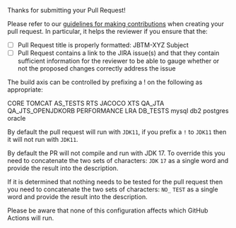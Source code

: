 Thanks for submitting your Pull Request!

Please refer to our [guidelines for making contributions](https://github.com/jbosstm/narayana/blob/main/CONTRIBUTING.md) when creating your pull request. In particular, it helps the reviewer if you ensure that the:
- [ ] Pull Request title is properly formatted: JBTM-XYZ Subject
- [ ] Pull Request contains a link to the JIRA issue(s) and that they contain sufficient information for the reviewer to be able to gauge whether or not the proposed changes correctly address the issue

The build axis can be controlled by prefixing a ! on the following as appropriate:

CORE TOMCAT AS_TESTS RTS JACOCO XTS QA_JTA QA_JTS_OPENJDKORB PERFORMANCE LRA DB_TESTS mysql db2 postgres oracle

By default the pull request will run with `JDK11`, if you prefix a `!` to `JDK11` then it will not run with `JDK11`.

By default the PR will not compile and run with JDK 17. To override this you need to concatenate the two sets of characters: `JDK` `17` as a single word and provide the result into the description.

If it is determined that nothing needs to be tested for the pull request then you need to concatenate the two sets of characters: `NO_` `TEST` as a single word and provide the result into the description.

Please be aware that none of this configuration affects which GitHub Actions will run.
